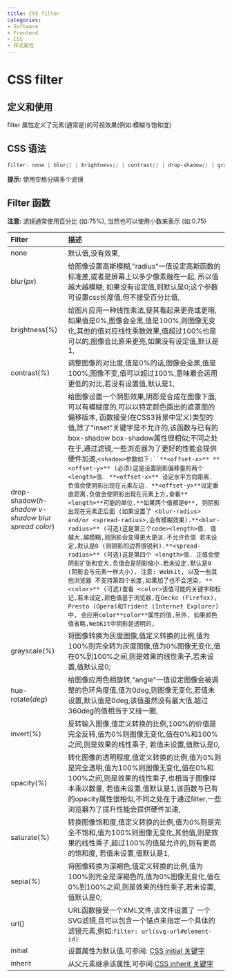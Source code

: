 ```yaml
---
title: CSS filter
categories:
- Software
- Frontend
- CSS
- 样式属性
---
```

# CSS filter

## 定义和使用

filter 属性定义了元素(通常是<img>)的可视效果(例如:模糊与饱和度)

## CSS 语法

```css
filter: none | blur() | brightness() | contrast() | drop-shadow() | grayscale() | hue-rotate() | invert() | opacity() | saturate() | sepia() | url();
```

**提示:** 使用空格分隔多个滤镜

## Filter 函数

**注意:** 滤镜通常使用百分比 (如:75%), 当然也可以使用小数来表示 (如:0.75)

| Filter                                             | 描述                                                         |
| :------------------------------------------------- | :----------------------------------------------------------- |
| none                                               | 默认值,没有效果,                                           |
| blur(*px*)                                         | 给图像设置高斯模糊,"radius"一值设定高斯函数的标准差,或者是屏幕上以多少像素融在一起, 所以值越大越模糊;  如果没有设定值,则默认是0;这个参数可设置css长度值,但不接受百分比值, |
| brightness(*%*)                                    | 给图片应用一种线性乘法,使其看起来更亮或更暗,如果值是0%,图像会全黑,值是100%,则图像无变化,其他的值对应线性乘数效果,值超过100%也是可以的,图像会比原来更亮,如果没有设定值,默认是1, |
| contrast(*%*)                                      | 调整图像的对比度,值是0%的话,图像会全黑,值是100%,图像不变,值可以超过100%,意味着会运用更低的对比,若没有设置值,默认是1, |
| drop-shadow(*h-shadow v-shadow blur spread color*) | 给图像设置一个阴影效果,阴影是合成在图像下面,可以有模糊度的,可以以特定颜色画出的遮罩图的偏移版本, 函数接受<shadow>(在CSS3背景中定义)类型的值,除了"inset"关键字是不允许的,该函数与已有的box-shadow box-shadow属性很相似;不同之处在于,通过滤镜,一些浏览器为了更好的性能会提供硬件加速,`<shadow>参数如下:``**<offset-x>** **<offset-y>** (必须)这是设置阴影偏移量的两个 <length>值. **<offset-x>** 设定水平方向距离. 负值会使阴影出现在元素左边. **<offset-y>**设定垂直距离.负值会使阴影出现在元素上方,查看**<length>**可能的单位.**如果两个值都是0**, 则阴影出现在元素正后面 (如果设置了 <blur-radius> and/or <spread-radius>,会有模糊效果).**<blur-radius>** (可选)这是第三个code><length>值. 值越大,越模糊,则阴影会变得更大更淡.不允许负值 若未设定,默认是0 (则阴影的边界很锐利).**<spread-radius>** (可选)这是第四个 <length>值. 正值会使阴影扩张和变大,负值会是阴影缩小.若未设定,默认是0 (阴影会与元素一样大小). 注意: Webkit, 以及一些其他浏览器 不支持第四个长度,如果加了也不会渲染, **<color>** (可选)查看 <color>该值可能的关键字和标记,若未设定,颜色值基于浏览器,在Gecko (Firefox), Presto (Opera)和Trident (Internet Explorer)中, 会应用color**color**属性的值,另外, 如果颜色值省略,WebKit中阴影是透明的,` |
| grayscale(*%*)                                     | 将图像转换为灰度图像,值定义转换的比例,值为100%则完全转为灰度图像,值为0%图像无变化,值在0%到100%之间,则是效果的线性乘子,若未设置,值默认是0; |
| hue-rotate(*deg*)                                  | 给图像应用色相旋转,"angle"一值设定图像会被调整的色环角度值,值为0deg,则图像无变化,若值未设置,默认值是0deg,该值虽然没有最大值,超过360deg的值相当于又绕一圈, |
| invert(*%*)                                        | 反转输入图像,值定义转换的比例,100%的价值是完全反转,值为0%则图像无变化,值在0%和100%之间,则是效果的线性乘子, 若值未设置,值默认是0, |
| opacity(*%*)                                       | 转化图像的透明程度,值定义转换的比例,值为0%则是完全透明,值为100%则图像无变化,值在0%和100%之间,则是效果的线性乘子,也相当于图像样本乘以数量, 若值未设置,值默认是1,该函数与已有的opacity属性很相似,不同之处在于通过filter,一些浏览器为了提升性能会提供硬件加速, |
| saturate(*%*)                                      | 转换图像饱和度,值定义转换的比例,值为0%则是完全不饱和,值为100%则图像无变化,其他值,则是效果的线性乘子,超过100%的值是允许的,则有更高的饱和度, 若值未设置,值默认是1, |
| sepia(*%*)                                         | 将图像转换为深褐色,值定义转换的比例,值为100%则完全是深褐色的,值为0%图像无变化,值在0%到100%之间,则是效果的线性乘子,若未设置,值默认是0; |
| url()                                              | URL函数接受一个XML文件,该文件设置了 一个SVG滤镜,且可以包含一个锚点来指定一个具体的滤镜元素,例如:`filter: url(svg-url#element-id)` |
| initial                                            | 设置属性为默认值,可参阅: [CSS initial 关键字](https://www.runoob.com/cssref/css-initial.html) |
| inherit                                            | 从父元素继承该属性,可参阅:[CSS inherit 关键字](https://www.runoob.com/cssref/css-inherit.html) |